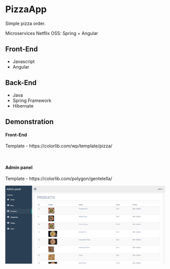<h1>PizzaApp</h1>
<p>Simple pizza order.</p>
<p>Microservices Netflix OSS: Spring + Angular</p>

<h2>Front-End</h2>
<ul>
  <li>Javascript</li>
<li>Angular</li>
  </ul>

<h2>Back-End</h2>
<ul>
  <li>Java</li>
<li>Spring Framework</li>
<li>Hibernate</li>
  </ul>
  
  <h2>Demonstration</h2>
  <h4>Front-End</h4>
<p>Template - https://colorlib.com/wp/template/pizza/</p>
 <img src="/demo.gif" alt="">
  
<h4>Admin panel</h4>
<p>Template - https://colorlib.com/polygon/gentelella/</p>
 <img src="/demo-admin.png" alt="">
